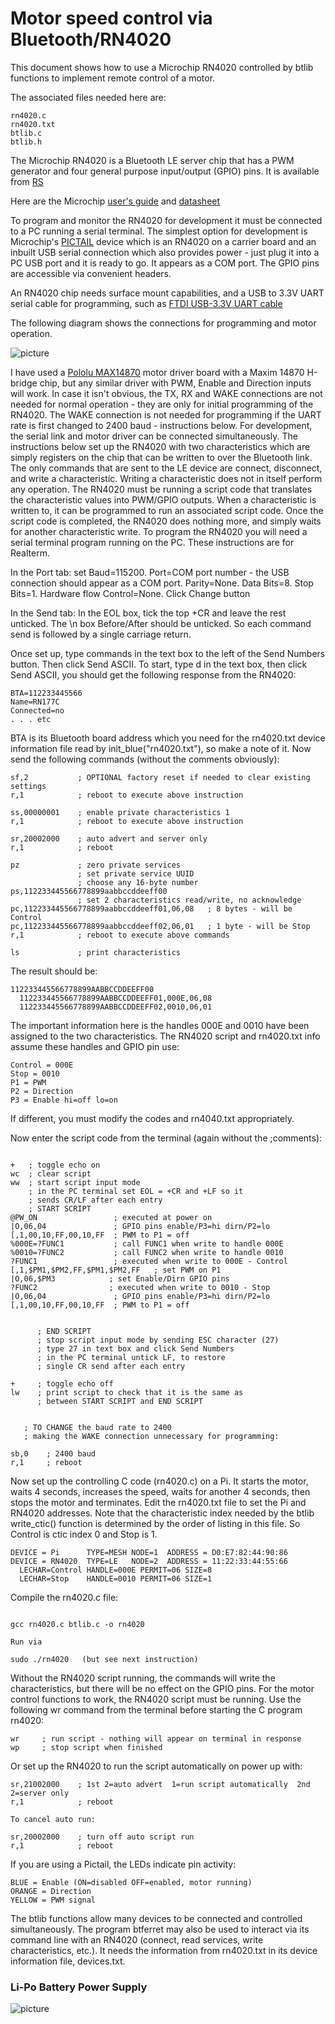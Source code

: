 Motor speed control via Bluetooth/RN4020
========================================



This document shows how to use a Microchip RN4020 controlled by btlib functions
to implement remote control of a motor.

The associated files needed here are:

```
rn4020.c
rn4020.txt
btlib.c
btlib.h
```

The Microchip RN4020 is a Bluetooth LE server chip that has a PWM generator and four general purpose
input/output (GPIO) pins. It is available from [RS](https://uk.rs-online.com/web/p/bluetooth-modules/1656439) 

Here are the Microchip [user's guide](https://ww1.microchip.com/downloads/en/DeviceDoc/70005191B.pdf)
and [datasheet](https://ww1.microchip.com/downloads/en/DeviceDoc/Bluetooth-Low-Energy-Module-DS50002279C.pdf)

To program and monitor the RN4020 for development it must be connected to a PC running a serial terminal.
The simplest option for development is
Microchip's [PICTAIL](https://uk.rs-online.com/web/p/communication-wireless-development-tools/8282859)
device which is an
RN4020 on a carrier board and an inbuilt USB serial connection which also provides power - just
plug it into a PC USB port and it is ready to go. It appears as a COM port. The GPIO pins are
accessible via convenient headers.

An RN4020 chip needs surface mount capabilities, and a
USB to 3.3V UART serial cable for programming, such as
[FTDI USB-3.3V UART cable](https://cpc.farnell.com/ftdi/c232hd-ddhsp-0/cable-usb-uart-0-25a-3-3v-o-p/dp/SC14084)


The following diagram shows the connections for programming and motor operation.

![picture](rn4020.png)

I have used a [Pololu MAX14870](https://www.pololu.com/product/2961) motor driver board with a 
Maxim 14870 H-bridge chip, but any similar driver with PWM,
Enable and Direction inputs will work. In case it isn't obvious, the TX, RX and WAKE connections 
are not needed for normal operation - they are only for initial programming of the RN4020. The WAKE connection
is not needed for programming if the UART rate is first changed to 2400 baud - instructions below.
For development, the serial link and motor driver can be connected simultaneously.
The instructions below set up the RN4020 with two characteristics which are
simply registers on the chip that can be written to over the Bluetooth link.
The only commands that are sent to the LE device are connect, disconnect, and write a characteristic.
Writing a characteristic does not in itself perform any operation.
The RN4020 must be running a script code that translates the characteristic values into
PWM/GPIO outputs. When a characteristic is written to, it can be programmed to run an associated script code.
Once the script code is completed, the RN4020 does nothing more, and simply waits for another characteristic write.
To program the RN4020 you will need a serial terminal program running on the PC. These instructions are for Realterm.

In the Port tab: set Baud=115200. Port=COM port number - the USB connection should appear as a COM port.
Parity=None. Data Bits=8. Stop Bits=1. Hardware flow Control=None. Click Change button

In the Send tab: In the EOL box, tick the top +CR and leave the rest unticked.
The \n box Before/After should be unticked. So each command send is followed by a single carriage return.

Once set up, type commands in the text box to the left of the Send Numbers button. Then click Send ASCII.
To start, type d in the text box, then click Send ASCII, you should get the following response from the RN4020:

```
BTA=112233445566
Name=RN177C
Connected=no
. . . etc
```

BTA is its Bluetooth board address which you need for the rn4020.txt device information file read by
init_blue("rn4020.txt"), so make a note of it.
Now send the following commands (without the comments obviously):

```
sf,2           ; OPTIONAL factory reset if needed to clear existing settings
r,1            ; reboot to execute above instruction

ss,00000001    ; enable private characteristics 1
r,1            ; reboot to execute above instruction

sr,20002000    ; auto advert and server only
r,1            ; reboot

pz             ; zero private services
               ; set private service UUID
               ; choose any 16-byte number
ps,112233445566778899aabbccddeeff00
               ; set 2 characteristics read/write, no acknowledge
pc,112233445566778899aabbccddeeff01,06,08   ; 8 bytes - will be Control
pc,112233445566778899aabbccddeeff02,06,01   ; 1 byte - will be Stop
r,1            ; reboot to execute above commands

ls             ; print characteristics
```

The result should be:

```
112233445566778899AABBCCDDEEFF00
  112233445566778899AABBCCDDEEFF01,000E,06,08
  112233445566778899AABBCCDDEEFF02,0010,06,01
```

The important information here is the handles 000E and 0010 have been assigned to the two characteristics.
The RN4020 script and rn4020.txt info assume these handles and GPIO pin use:

```
Control = 000E
Stop = 0010
P1 = PWM
P2 = Direction
P3 = Enable hi=off lo=on
```

If different, you must modify the codes and rn4040.txt appropriately.

Now enter the script code from the terminal (again without the ;comments):

```

+   ; toggle echo on
wc  ; clear script
ww  ; start script input mode
    ; in the PC terminal set EOL = +CR and +LF so it
    ; sends CR/LF after each entry
    ; START SCRIPT
@PW_ON                 ; executed at power on
|O,06,04               ; GPIO pins enable/P3=hi dirn/P2=lo
[,1,00,10,FF,00,10,FF  ; PWM to P1 = off
%000E=?FUNC1           ; call FUNC1 when write to handle 000E 
%0010=?FUNC2           ; call FUNC2 when write to handle 0010 
?FUNC1                 ; executed when write to 000E - Control 
[,1,$PM1,$PM2,FF,$PM1,$PM2,FF   ; set PWM on P1
|O,06,$PM3            ; set Enable/Dirn GPIO pins
?FUNC2                ; executed when write to 0010 - Stop
|O,06,04               ; GPIO pins enable/P3=hi dirn/P2=lo
[,1,00,10,FF,00,10,FF  ; PWM to P1 = off


      ; END SCRIPT
      ; stop script input mode by sending ESC character (27)
      ; type 27 in text box and click Send Numbers
      ; in the PC terminal untick LF, to restore
      ; single CR send after each entry

+     ; toggle echo off
lw    ; print script to check that it is the same as
      ; between START SCRIPT and END SCRIPT


   ; TO CHANGE the baud rate to 2400
   ; making the WAKE connection unnecessary for programming:

sb,0    ; 2400 baud
r,1     ; reboot

```

Now set up the controlling C code (rn4020.c) on a Pi. It starts the motor, waits 4 seconds,
increases the speed, waits for another 4 seconds, then stops the motor and terminates.
Edit the rn4020.txt file to set the Pi and RN4020 addresses. Note that the characteristic
index needed by the btlib write_ctic() function is determined by the order of listing in this
file. So Control is ctic index 0 and Stop is 1.

```
DEVICE = Pi      TYPE=MESH NODE=1  ADDRESS = D0:E7:82:44:90:86
DEVICE = RN4020  TYPE=LE   NODE=2  ADDRESS = 11:22:33:44:55:66
  LECHAR=Control HANDLE=000E PERMIT=06 SIZE=8
  LECHAR=Stop    HANDLE=0010 PERMIT=06 SIZE=1   
```

Compile the rn4020.c file:

```

gcc rn4020.c btlib.c -o rn4020

Run via

sudo ./rn4020   (but see next instruction)
```

Without the RN4020 script running, the commands will write the characteristics, but there will
be no effect on the GPIO pins. For the motor control functions to work, the RN4020 script must be running.
Use the following wr command from the terminal before starting the C program rn4020:

```
wr     ; run script - nothing will appear on terminal in response
wp     ; stop script when finished
```

Or set up the RN4020 to run the script automatically on power up with:

```
sr,21002000    ; 1st 2=auto advert  1=run script automatically  2nd 2=server only
r,1            ; reboot

To cancel auto run:

sr,20002000    ; turn off auto script run
r,1            ; reboot
```

If you are using a Pictail, the LEDs indicate pin activity:

```
BLUE = Enable (ON=disabled OFF=enabled, motor running)
ORANGE = Direction
YELLOW = PWM signal
```

The btlib functions allow many devices to be connected and controlled simultaneously. The
program btferret may also be used to interact via its command line with
an RN4020 (connect, read services, write characteristics, etc.). It needs the information from
rn4020.txt in its device information file, devices.txt.

### Li-Po Battery Power Supply

![picture](rn4020v.png)
